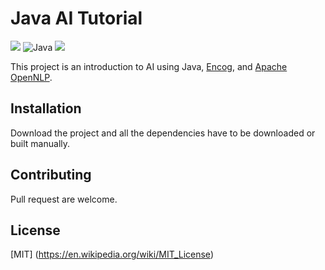 # Java AI Tutorial
![](https://img.shields.io/badge/Java-ED8B00?style=for-the-badge&logo=java&logoColor=white) ![Java](https://img.shields.io/badge/Encog-2962FF?style=for-the-badge&logo=hashnode&logoColor=white)
![](https://img.shields.io/badge/Apache&nbsp;OpenNLP-404D59?style=for-the-badge)

This project is an introduction to AI using Java, [Encog](https://www.heatonresearch.com/encog/), and [Apache OpenNLP](https://opennlp.apache.org/).

## Installation
Download the project and all the dependencies have to be downloaded or built manually.

## Contributing
Pull request are welcome.

## License
[MIT] (https://en.wikipedia.org/wiki/MIT_License)